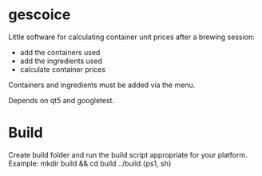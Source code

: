 # gescoice

Little software for calculating container unit prices after a brewing session:
* add the containers used
* add the ingredients used
* calculate container prices

Containers and ingredients must be added via the menu.

Depends on qt5 and googletest.

# Build
Create build folder and run the build script appropriate for your platform. Example:
mkdir build && cd build
../build.{ps1, sh}